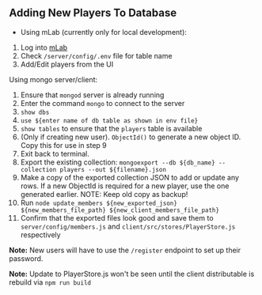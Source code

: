 ## Adding New Players To Database

- Using mLab (currently only for local development):
1. Log into [mLab](https://mlab.com/home?newLogin=1)
2. Check `/server/config/.env` file for table name
3. Add/Edit players from the UI

Using mongo server/client:
1. Ensure that `mongod` server is already running
2. Enter the command `mongo` to connect to the server
3. `show dbs`
4. `use ${enter name of db table as shown in env file}`
5. `show tables` to ensure that the `players` table is available
6. (Only if creating new user). `ObjectId()` to generate a new object ID. Copy this for use in step 9
7. Exit back to terminal.
8. Export the existing collection: `mongoexport --db ${db_name} --collection players --out ${filename}.json`
9. Make a copy of the exported collection JSON to add or update any rows. If a new ObjectId is required for a new player, use the one generated earlier. NOTE: Keep old copy as backup!
10. Run `node update_members ${new_exported_json} ${new_members_file_path} ${new_client_members_file_path}`
11. Confirm that the exported files look good and save them to `server/config/members.js` and `client/src/stores/PlayerStore.js` respectively


**Note:** New users will have to use the `/register` endpoint to set up their password.

**Note:** Update to PlayerStore.js won't be seen until the client distributable is rebuild via `npm run build`
